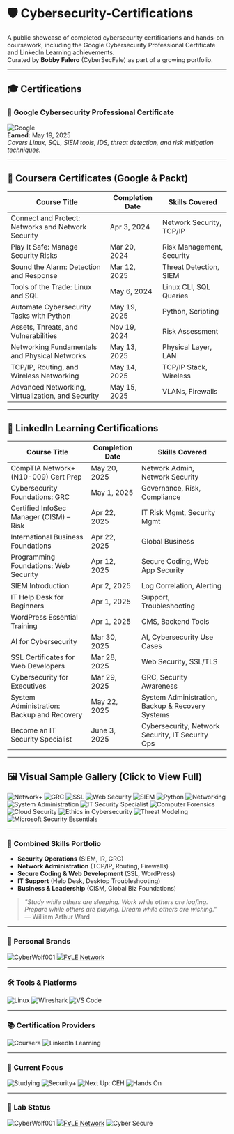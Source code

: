 # 🛡️ Cybersecurity-Certifications

A public showcase of completed cybersecurity certifications and hands-on coursework, including the Google Cybersecurity Professional Certificate and LinkedIn Learning achievements.  
Curated by **Bobby Falero** (CyberSecFale) as part of a growing portfolio.

---

## 🎓 Certifications

### 📘 Google Cybersecurity Professional Certificate  
![Google](certs/Google_Cybersecurity_Certificate_2025.png)  
**Earned:** May 19, 2025  
_Covers Linux, SQL, SIEM tools, IDS, threat detection, and risk mitigation techniques._

---

## 🧠 Coursera Certificates (Google & Packt)

| Course Title | Completion Date | Skills Covered |
|--------------|------------------|----------------|
| Connect and Protect: Networks and Network Security | Apr 3, 2024 | Network Security, TCP/IP |
| Play It Safe: Manage Security Risks | Mar 20, 2024 | Risk Management, Security |
| Sound the Alarm: Detection and Response | Mar 12, 2025 | Threat Detection, SIEM |
| Tools of the Trade: Linux and SQL | May 6, 2024 | Linux CLI, SQL Queries |
| Automate Cybersecurity Tasks with Python | May 19, 2025 | Python, Scripting |
| Assets, Threats, and Vulnerabilities | Nov 19, 2024 | Risk Assessment |
| Networking Fundamentals and Physical Networks | May 13, 2025 | Physical Layer, LAN |
| TCP/IP, Routing, and Wireless Networking | May 14, 2025 | TCP/IP Stack, Wireless |
| Advanced Networking, Virtualization, and Security | May 15, 2025 | VLANs, Firewalls |

---

## 💼 LinkedIn Learning Certifications

| Course Title | Completion Date | Skills Covered |
|--------------|------------------|----------------|
| CompTIA Network+ (N10-009) Cert Prep | May 20, 2025 | Network Admin, Network Security |
| Cybersecurity Foundations: GRC | May 1, 2025 | Governance, Risk, Compliance |
| Certified InfoSec Manager (CISM) – Risk | Apr 22, 2025 | IT Risk Mgmt, Security Mgmt |
| International Business Foundations | Apr 22, 2025 | Global Business |
| Programming Foundations: Web Security | Apr 12, 2025 | Secure Coding, Web App Security |
| SIEM Introduction | Apr 2, 2025 | Log Correlation, Alerting |
| IT Help Desk for Beginners | Apr 1, 2025 | Support, Troubleshooting |
| WordPress Essential Training | Apr 1, 2025 | CMS, Backend Tools |
| AI for Cybersecurity | Mar 30, 2025 | AI, Cybersecurity Use Cases |
| SSL Certificates for Web Developers | Mar 28, 2025 | Web Security, SSL/TLS |
| Cybersecurity for Executives | Mar 29, 2025 | GRC, Security Awareness |
| System Administration: Backup and Recovery | May 22, 2025 | System Administration, Backup & Recovery Systems |
| Become an IT Security Specialist | June 3, 2025 | Cybersecurity, Network Security, IT Security Ops |

---

## 🖼️ Visual Sample Gallery (Click to View Full)

![Network+](certs/CertificateOfCompletion_CompTIA%20Network%20N10009%20Cert%20Prep.png)
![GRC](certs/CertificateOfCompletion_Cybersecurity%20Foundations%20Governance%20Risk%20and%20Compliance%20GRC.png)
![SSL](certs/CertificateOfCompletion_SSL%20Certificates%20for%20Web%20Developers.png)
![Web Security](certs/CertificateOfCompletion_Programming%20Foundations%20Web%20Security.png)
![SIEM](certs/CertificateOfCompletion_Introduction%20to%20Security%20Information%20and%20Event%20Management%20SIEM.png)
![Python](https://github.com/CyberSecFale/Cybersecurity-Certifications/raw/main/certs/Coursera%2012ZUVV8PM1J0_automate-cybersecurity-python.png)
![Networking](certs/Coursera_9PBFRRP67QVX_tcp-ip-routing-and-wireless-networking.png)
![System Administration](certs/CertificateOfCompletion_System%20Administration%20Backup%20and%20Recovery.png)
![IT Security Specialist](https://github.com/CyberSecFale/Cybersecurity-Certifications/raw/main/certs/CertificateOfCompletion_Become_an_IT_Sucurity_Speacialist.jpg)
![Computer Forensics](https://github.com/CyberSecFale/Cybersecurity-Certifications/raw/main/certs/CertificatedOfCompletion_Cybersecurity_Foundations_Computer%20Forensics.jpg)
![Cloud Security](https://github.com/CyberSecFale/Cybersecurity-Certifications/raw/main/certs/CertificateOfCompletion_Cybersecurity_With_Cloud_Computing.jpg)
![Ethics in Cybersecurity](https://github.com/CyberSecFale/Cybersecurity-Certifications/raw/main/certs/CertificateOfCompletion_Ethic_In_Cybersecurity.jpg)
![Threat Modeling](https://github.com/CyberSecFale/Cybersecurity-Certifications/raw/main/certs/CertificateOfCompletion_Learning_Threat_Modeling_For_Security_Professionals.jpg)
![Microsoft Security Essentials](https://github.com/CyberSecFale/Cybersecurity-Certifications/raw/main/certs/CertificateOfCompletion_Microsolft_Security_Essentials_Concepts_Solutions_And_AI_Powered_Protection.jpg)

---

### 🧠 Combined Skills Portfolio

- **Security Operations** (SIEM, IR, GRC)
- **Network Administration** (TCP/IP, Routing, Firewalls)
- **Secure Coding & Web Development** (SSL, WordPress)
- **IT Support** (Help Desk, Desktop Troubleshooting)
- **Business & Leadership** (CISM, Global Biz Foundations)

> _"Study while others are sleeping. Work while others are loafing. Prepare while others are playing. Dream while others are wishing."_  
> — William Arthur Ward

---

### 🐺 Personal Brands

![CyberWolf001](https://img.shields.io/badge/CyberWolf001-Lab%20Ready-critical?style=flat&logo=github)
[![FⱯLE Network](https://img.shields.io/badge/F%E2%B1%AFLE%20Network-Secured%20by%20Design-blueviolet)](https://falenetwork.com)

---

### 🛠️ Tools & Platforms

![Linux](https://img.shields.io/badge/Linux-FCC624?style=flat&logo=linux&logoColor=black)
![Wireshark](https://img.shields.io/badge/Wireshark-1679A7?style=flat&logo=wireshark&logoColor=white)
![VS Code](https://img.shields.io/badge/VS%20Code-007ACC?style=flat&logo=visual-studio-code&logoColor=white)

---

### 📚 Certification Providers

![Coursera](https://img.shields.io/badge/Coursera-0056D2?style=flat&logo=coursera&logoColor=white)
![LinkedIn Learning](https://img.shields.io/badge/LinkedIn%20Learning-0077B5?style=flat&logo=linkedin&logoColor=white)

---

### 🎯 Current Focus

![Studying](https://img.shields.io/badge/Studying-Certification-lightgrey)
![Security+](https://img.shields.io/badge/Security%2B-Yellow?style=flat)
![Next Up: CEH](https://img.shields.io/badge/Next%20Up-CEH-red)
![Hands On](https://img.shields.io/badge/Labs-Hands%20On-blue)

---

### 🔐 Lab Status

![CyberWolf001](https://img.shields.io/badge/CyberWolf001-Lab%20Commander-black)
[![FⱯLE Network](https://img.shields.io/badge/F%E2%B1%AFLE%20Network-Cyber%20Secure-blueviolet)](https://falenetwork.com)
![Cyber Secure](https://img.shields.io/badge/Cyber-Secure-green)
